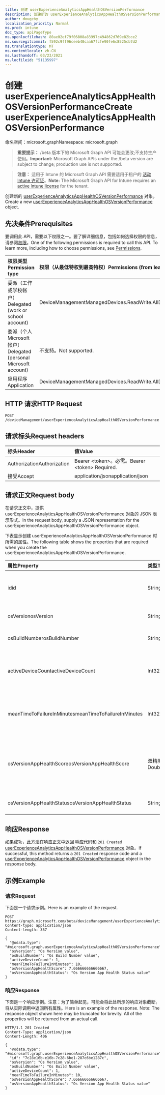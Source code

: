 ```yaml
---
title: 创建 userExperienceAnalyticsAppHealthOSVersionPerformance
description: 创建新的 userExperienceAnalyticsAppHealthOSVersionPerformance 对象。
author: dougeby
localization_priority: Normal
ms.prod: intune
doc_type: apiPageType
ms.openlocfilehash: 80ae02ef79f06808a83997c494862d769e82bce2
ms.sourcegitcommit: f592c9ff96ceeb40caa67fcfe90fe6c8525cb7d2
ms.translationtype: MT
ms.contentlocale: zh-CN
ms.lasthandoff: 03/23/2021
ms.locfileid: "51135997"
---
```

# <a name="create-userexperienceanalyticsapphealthosversionperformance"></a><span data-ttu-id="1c2d3-103">创建 userExperienceAnalyticsAppHealthOSVersionPerformance</span><span class="sxs-lookup"><span data-stu-id="1c2d3-103">Create userExperienceAnalyticsAppHealthOSVersionPerformance</span></span>

<span data-ttu-id="1c2d3-104">命名空间：microsoft.graph</span><span class="sxs-lookup"><span data-stu-id="1c2d3-104">Namespace: microsoft.graph</span></span>

> <span data-ttu-id="1c2d3-105">**重要提示：** /beta 版本下的 Microsoft Graph API 可能会更改;不支持生产使用。</span><span class="sxs-lookup"><span data-stu-id="1c2d3-105">**Important:** Microsoft Graph APIs under the /beta version are subject to change; production use is not supported.</span></span>

> <span data-ttu-id="1c2d3-106">**注意：** 适用于 Intune 的 Microsoft Graph API 需要适用于租户的 [活动 Intune 许可证](https://go.microsoft.com/fwlink/?linkid=839381)。</span><span class="sxs-lookup"><span data-stu-id="1c2d3-106">**Note:** The Microsoft Graph API for Intune requires an [active Intune license](https://go.microsoft.com/fwlink/?linkid=839381) for the tenant.</span></span>

<span data-ttu-id="1c2d3-107">创建新的 [userExperienceAnalyticsAppHealthOSVersionPerformance](../resources/intune-devices-userexperienceanalyticsapphealthosversionperformance.md) 对象。</span><span class="sxs-lookup"><span data-stu-id="1c2d3-107">Create a new [userExperienceAnalyticsAppHealthOSVersionPerformance](../resources/intune-devices-userexperienceanalyticsapphealthosversionperformance.md) object.</span></span>

## <a name="prerequisites"></a><span data-ttu-id="1c2d3-108">先决条件</span><span class="sxs-lookup"><span data-stu-id="1c2d3-108">Prerequisites</span></span>
<span data-ttu-id="1c2d3-p101">要调用此 API，需要以下权限之一。要了解详细信息，包括如何选择权限的信息，请参阅[权限](/graph/permissions-reference)。</span><span class="sxs-lookup"><span data-stu-id="1c2d3-p101">One of the following permissions is required to call this API. To learn more, including how to choose permissions, see [Permissions](/graph/permissions-reference).</span></span>

|<span data-ttu-id="1c2d3-111">权限类型</span><span class="sxs-lookup"><span data-stu-id="1c2d3-111">Permission type</span></span>|<span data-ttu-id="1c2d3-112">权限（从最低特权到最高特权）</span><span class="sxs-lookup"><span data-stu-id="1c2d3-112">Permissions (from least to most privileged)</span></span>|
|:---|:---|
|<span data-ttu-id="1c2d3-113">委派（工作或学校帐户）</span><span class="sxs-lookup"><span data-stu-id="1c2d3-113">Delegated (work or school account)</span></span>|<span data-ttu-id="1c2d3-114">DeviceManagementManagedDevices.ReadWrite.All</span><span class="sxs-lookup"><span data-stu-id="1c2d3-114">DeviceManagementManagedDevices.ReadWrite.All</span></span>|
|<span data-ttu-id="1c2d3-115">委派（个人 Microsoft 帐户）</span><span class="sxs-lookup"><span data-stu-id="1c2d3-115">Delegated (personal Microsoft account)</span></span>|<span data-ttu-id="1c2d3-116">不支持。</span><span class="sxs-lookup"><span data-stu-id="1c2d3-116">Not supported.</span></span>|
|<span data-ttu-id="1c2d3-117">应用程序</span><span class="sxs-lookup"><span data-stu-id="1c2d3-117">Application</span></span>|<span data-ttu-id="1c2d3-118">DeviceManagementManagedDevices.ReadWrite.All</span><span class="sxs-lookup"><span data-stu-id="1c2d3-118">DeviceManagementManagedDevices.ReadWrite.All</span></span>|

## <a name="http-request"></a><span data-ttu-id="1c2d3-119">HTTP 请求</span><span class="sxs-lookup"><span data-stu-id="1c2d3-119">HTTP Request</span></span>
<!-- {
  "blockType": "ignored"
}
-->
``` http
POST /deviceManagement/userExperienceAnalyticsAppHealthOSVersionPerformance
```

## <a name="request-headers"></a><span data-ttu-id="1c2d3-120">请求标头</span><span class="sxs-lookup"><span data-stu-id="1c2d3-120">Request headers</span></span>
|<span data-ttu-id="1c2d3-121">标头</span><span class="sxs-lookup"><span data-stu-id="1c2d3-121">Header</span></span>|<span data-ttu-id="1c2d3-122">值</span><span class="sxs-lookup"><span data-stu-id="1c2d3-122">Value</span></span>|
|:---|:---|
|<span data-ttu-id="1c2d3-123">Authorization</span><span class="sxs-lookup"><span data-stu-id="1c2d3-123">Authorization</span></span>|<span data-ttu-id="1c2d3-124">Bearer &lt;token&gt;。必需。</span><span class="sxs-lookup"><span data-stu-id="1c2d3-124">Bearer &lt;token&gt; Required.</span></span>|
|<span data-ttu-id="1c2d3-125">接受</span><span class="sxs-lookup"><span data-stu-id="1c2d3-125">Accept</span></span>|<span data-ttu-id="1c2d3-126">application/json</span><span class="sxs-lookup"><span data-stu-id="1c2d3-126">application/json</span></span>|

## <a name="request-body"></a><span data-ttu-id="1c2d3-127">请求正文</span><span class="sxs-lookup"><span data-stu-id="1c2d3-127">Request body</span></span>
<span data-ttu-id="1c2d3-128">在请求正文中，提供 userExperienceAnalyticsAppHealthOSVersionPerformance 对象的 JSON 表示形式。</span><span class="sxs-lookup"><span data-stu-id="1c2d3-128">In the request body, supply a JSON representation for the userExperienceAnalyticsAppHealthOSVersionPerformance object.</span></span>

<span data-ttu-id="1c2d3-129">下表显示创建 userExperienceAnalyticsAppHealthOSVersionPerformance 时所需的属性。</span><span class="sxs-lookup"><span data-stu-id="1c2d3-129">The following table shows the properties that are required when you create the userExperienceAnalyticsAppHealthOSVersionPerformance.</span></span>

|<span data-ttu-id="1c2d3-130">属性</span><span class="sxs-lookup"><span data-stu-id="1c2d3-130">Property</span></span>|<span data-ttu-id="1c2d3-131">类型</span><span class="sxs-lookup"><span data-stu-id="1c2d3-131">Type</span></span>|<span data-ttu-id="1c2d3-132">说明</span><span class="sxs-lookup"><span data-stu-id="1c2d3-132">Description</span></span>|
|:---|:---|:---|
|<span data-ttu-id="1c2d3-133">id</span><span class="sxs-lookup"><span data-stu-id="1c2d3-133">id</span></span>|<span data-ttu-id="1c2d3-134">String</span><span class="sxs-lookup"><span data-stu-id="1c2d3-134">String</span></span>|<span data-ttu-id="1c2d3-135">用户体验分析操作系统版本性能对象的唯一标识符。</span><span class="sxs-lookup"><span data-stu-id="1c2d3-135">The unique identifier of the user experience analytics OS version performance object.</span></span>|
|<span data-ttu-id="1c2d3-136">osVersion</span><span class="sxs-lookup"><span data-stu-id="1c2d3-136">osVersion</span></span>|<span data-ttu-id="1c2d3-137">String</span><span class="sxs-lookup"><span data-stu-id="1c2d3-137">String</span></span>|<span data-ttu-id="1c2d3-138">设备上安装的操作系统版本。</span><span class="sxs-lookup"><span data-stu-id="1c2d3-138">The OS version installed on the device.</span></span>|
|<span data-ttu-id="1c2d3-139">osBuildNumber</span><span class="sxs-lookup"><span data-stu-id="1c2d3-139">osBuildNumber</span></span>|<span data-ttu-id="1c2d3-140">String</span><span class="sxs-lookup"><span data-stu-id="1c2d3-140">String</span></span>|<span data-ttu-id="1c2d3-141">设备上安装的操作系统内部版本号。</span><span class="sxs-lookup"><span data-stu-id="1c2d3-141">The OS build number installed on the device.</span></span>|
|<span data-ttu-id="1c2d3-142">activeDeviceCount</span><span class="sxs-lookup"><span data-stu-id="1c2d3-142">activeDeviceCount</span></span>|<span data-ttu-id="1c2d3-143">Int32</span><span class="sxs-lookup"><span data-stu-id="1c2d3-143">Int32</span></span>|<span data-ttu-id="1c2d3-144">操作系统版本的活动设备的数量。</span><span class="sxs-lookup"><span data-stu-id="1c2d3-144">The number of active devices for the OS version.</span></span> <span data-ttu-id="1c2d3-145">有效值 -2147483648 到 2147483647</span><span class="sxs-lookup"><span data-stu-id="1c2d3-145">Valid values -2147483648 to 2147483647</span></span>|
|<span data-ttu-id="1c2d3-146">meanTimeToFailureInMinutes</span><span class="sxs-lookup"><span data-stu-id="1c2d3-146">meanTimeToFailureInMinutes</span></span>|<span data-ttu-id="1c2d3-147">Int32</span><span class="sxs-lookup"><span data-stu-id="1c2d3-147">Int32</span></span>|<span data-ttu-id="1c2d3-148">操作系统版本的失败平均时间（分钟）。</span><span class="sxs-lookup"><span data-stu-id="1c2d3-148">The mean time to failure for the OS version in minutes.</span></span> <span data-ttu-id="1c2d3-149">有效值 -2147483648 到 2147483647</span><span class="sxs-lookup"><span data-stu-id="1c2d3-149">Valid values -2147483648 to 2147483647</span></span>|
|<span data-ttu-id="1c2d3-150">osVersionAppHealthScore</span><span class="sxs-lookup"><span data-stu-id="1c2d3-150">osVersionAppHealthScore</span></span>|<span data-ttu-id="1c2d3-151">双精度</span><span class="sxs-lookup"><span data-stu-id="1c2d3-151">Double</span></span>|<span data-ttu-id="1c2d3-152">操作系统版本的应用运行状况分数。</span><span class="sxs-lookup"><span data-stu-id="1c2d3-152">The app health score of the OS version.</span></span> <span data-ttu-id="1c2d3-153">有效值 -1.79769313486232E+308 到 1.79769313486232E+308</span><span class="sxs-lookup"><span data-stu-id="1c2d3-153">Valid values -1.79769313486232E+308 to 1.79769313486232E+308</span></span>|
|<span data-ttu-id="1c2d3-154">osVersionAppHealthStatus</span><span class="sxs-lookup"><span data-stu-id="1c2d3-154">osVersionAppHealthStatus</span></span>|<span data-ttu-id="1c2d3-155">String</span><span class="sxs-lookup"><span data-stu-id="1c2d3-155">String</span></span>|<span data-ttu-id="1c2d3-156">操作系统版本的总体应用运行状况状态。</span><span class="sxs-lookup"><span data-stu-id="1c2d3-156">The overall app health status of the OS version.</span></span>|



## <a name="response"></a><span data-ttu-id="1c2d3-157">响应</span><span class="sxs-lookup"><span data-stu-id="1c2d3-157">Response</span></span>
<span data-ttu-id="1c2d3-158">如果成功，此方法在响应正文中返回 响应代码和 `201 Created` [userExperienceAnalyticsAppHealthOSVersionPerformance](../resources/intune-devices-userexperienceanalyticsapphealthosversionperformance.md) 对象。</span><span class="sxs-lookup"><span data-stu-id="1c2d3-158">If successful, this method returns a `201 Created` response code and a [userExperienceAnalyticsAppHealthOSVersionPerformance](../resources/intune-devices-userexperienceanalyticsapphealthosversionperformance.md) object in the response body.</span></span>

## <a name="example"></a><span data-ttu-id="1c2d3-159">示例</span><span class="sxs-lookup"><span data-stu-id="1c2d3-159">Example</span></span>

### <a name="request"></a><span data-ttu-id="1c2d3-160">请求</span><span class="sxs-lookup"><span data-stu-id="1c2d3-160">Request</span></span>
<span data-ttu-id="1c2d3-161">下面是一个请求示例。</span><span class="sxs-lookup"><span data-stu-id="1c2d3-161">Here is an example of the request.</span></span>
``` http
POST https://graph.microsoft.com/beta/deviceManagement/userExperienceAnalyticsAppHealthOSVersionPerformance
Content-type: application/json
Content-length: 357

{
  "@odata.type": "#microsoft.graph.userExperienceAnalyticsAppHealthOSVersionPerformance",
  "osVersion": "Os Version value",
  "osBuildNumber": "Os Build Number value",
  "activeDeviceCount": 1,
  "meanTimeToFailureInMinutes": 10,
  "osVersionAppHealthScore": 7.666666666666667,
  "osVersionAppHealthStatus": "Os Version App Health Status value"
}
```

### <a name="response"></a><span data-ttu-id="1c2d3-162">响应</span><span class="sxs-lookup"><span data-stu-id="1c2d3-162">Response</span></span>
<span data-ttu-id="1c2d3-p105">下面是一个响应示例。注意：为了简单起见，可能会将此处所示的响应对象截断。将从实际调用中返回所有属性。</span><span class="sxs-lookup"><span data-stu-id="1c2d3-p105">Here is an example of the response. Note: The response object shown here may be truncated for brevity. All of the properties will be returned from an actual call.</span></span>
``` http
HTTP/1.1 201 Created
Content-Type: application/json
Content-Length: 406

{
  "@odata.type": "#microsoft.graph.userExperienceAnalyticsAppHealthOSVersionPerformance",
  "id": "7c28e16b-e16b-7c28-6be1-287c6be1287c",
  "osVersion": "Os Version value",
  "osBuildNumber": "Os Build Number value",
  "activeDeviceCount": 1,
  "meanTimeToFailureInMinutes": 10,
  "osVersionAppHealthScore": 7.666666666666667,
  "osVersionAppHealthStatus": "Os Version App Health Status value"
}
```




